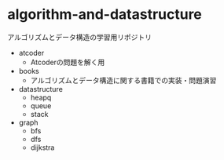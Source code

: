 # algorithm-and-datastructure

アルゴリズムとデータ構造の学習用リポジトリ

* atcoder
  * Atcoderの問題を解く用
* books
  * アルゴリズムとデータ構造に関する書籍での実装・問題演習
* datastructure
  * heapq
  * queue
  * stack
* graph 
  * bfs
  * dfs
  * dijkstra